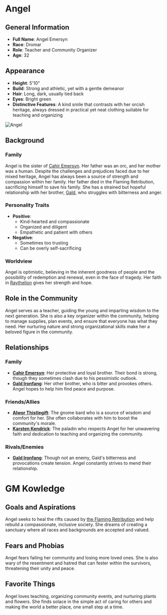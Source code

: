 # Angel

## General Information
- **Full Name**: Angel Emersyn
- **Race**: Dromar
- **Role**: Teacher and Community Organizer
- **Age**: 32

## Appearance
- **Height**: 5'10"
- **Build**: Strong and athletic, yet with a gentle demeanor
- **Hair**: Long, dark, usually tied back
- **Eyes**: Bright green
- **Distinctive Features**: A kind smile that contrasts with her orcish heritage, always dressed in practical yet neat clothing suitable for teaching and organizing

![Angel](../../assets/Angel.jpg)

## Background

### Family
Angel is the sister of [Cahir Emersyn](../../Crown-of-the-Immortals/PCs/Cahir-Emersyn.md). Her father was an orc, and her mother was a human. Despite the challenges and prejudices faced due to her mixed heritage, Angel has always been a source of strength and compassion within her family. Her father died in the Flaming Retribution, sacrificing himself to save his family. She has a strained but hopeful relationship with her brother, [Gald](Gald.md), who struggles with bitterness and anger.

### Personality Traits
- **Positive**:
  - Kind-hearted and compassionate
  - Organized and diligent
  - Empathetic and patient with others
- **Negative**:
  - Sometimes too trusting
  - Can be overly self-sacrificing

### Worldview
Angel is optimistic, believing in the inherent goodness of people and the possibility of redemption and renewal, even in the face of tragedy. Her faith in [Raythelion](../Religion/Raythelion.md) gives her strength and hope.

## Role in the Community
Angel serves as a teacher, guiding the young and imparting wisdom to the next generation. She is also a key organizer within the community, helping to manage supplies, plan events, and ensure that everyone has what they need. Her nurturing nature and strong organizational skills make her a beloved figure in the community.

## Relationships

### Family
- **[Cahir Emersyn](../../Crown-of-the-Immortals/PCs/Cahir-Emersyn.md)**: Her protective and loyal brother. Their bond is strong, though they sometimes clash due to his pessimistic outlook.
- **[Gald Ironfang](Gald.md)**: Her other brother, who is bitter and provokes others. Angel hopes to help him find peace and purpose.

### Friends/Allies
- **[Alwor Thistlegift](../../Crown-of-the-Immortals/PCs/Alwor-Thistlegift.md)**: The gnome bard who is a source of wisdom and comfort for her. She often collaborates with him to boost the community's morale.
- **[Karsten Kendrick](../../Crown-of-the-Immortals/PCs/Karsten-Kendrick.md)**: The paladin who respects Angel for her unwavering faith and dedication to teaching and organizing the community.

### Rivals/Enemies
- **[Gald Ironfang](Gald.md)**: Though not an enemy, Gald's bitterness and provocations create tension. Angel constantly strives to mend their relationship.

# GM Kowledge
## Goals and Aspirations
Angel seeks to heal the rifts caused by [the Flaming Retribution](../Events/The-Flaming-Retribution.md) and help rebuild a compassionate, inclusive society. She dreams of creating a sanctuary where all races and backgrounds are accepted and valued.

## Fears and Phobias
Angel fears failing her community and losing more loved ones. She is also wary of the resentment and hatred that can fester within the survivors, threatening their unity and peace.

## Favorite Things
Angel loves teaching, organizing community events, and nurturing plants and flowers. She finds solace in the simple act of caring for others and making the world a better place, one small step at a time.